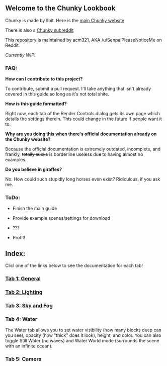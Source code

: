 ## Welcome to the Chunky Lookbook

Chunky is made by llbit. Here is the [main Chunky website](http://chunky.llbit.se/)

There is also a [Chunky subreddit](https://www.reddit.com/r/chunky)

This repository is maintained by acm321, AKA /u/SenpaiPleaseNoticeMe on Reddit.

*Currently WIP!*

### FAQ:

**How can I contribute to this project?**

To contribute, submit a pull request. I'll take anything that isn't already covered in this guide so long as it's not total shite.

**How is this guide formatted?**

Right now, each tab of the Render Controls dialog gets its own page which details the settings therein. This could change in the future if people want it to.

**Why are you doing this when there's official documentation already on the Chunky website?**

Because the official documentation is extremely outdated, incomplete, and frankly, ~~totally sucks~~ is borderline useless due to having almost no examples.

**Do you believe in giraffes?**

No. How could such stupidly long horses even exist? Ridiculous, if you ask me.


### ToDo:
* Finish the main guide

* Provide example scenes/settings for download

* ???

* Profit!

## Index:

Clicl one of the links below to see the documentation for each tab!

### [Tab 1: General](General.md)

### [Tab 2: Lighting](Lighting.md)
  
### [Tab 3: Sky and Fog](Sky-fog.md)  

### Tab 4: Water

  The Water tab allows you to set water visibility (how many blocks deep can you see), opacity (how "thick" does it look), height, and color. You can also toggle Still Water (no waves) and Water World mode (surrounds the scene with an infinite ocean).
  
### Tab 5: Camera
